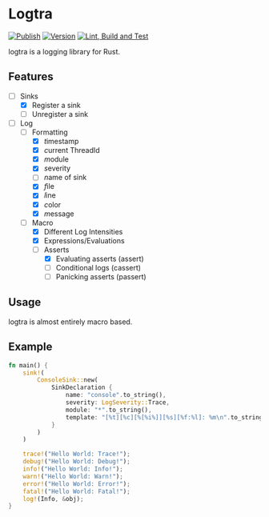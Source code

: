 # Logtra

[![Publish](https://github.com/Homuncoli/logtra/actions/workflows/publish.yml/badge.svg?branch=master)](https://github.com/Homuncoli/logtra/actions/workflows/publish.yml)
[![Version](https://github.com/Homuncoli/logtra/actions/workflows/version.yml/badge.svg?branch=master)](https://github.com/Homuncoli/logtra/actions/workflows/version.yml)
[![Lint, Build and Test](https://github.com/Homuncoli/logtra/actions/workflows/build-test.yml/badge.svg?branch=master)](https://github.com/Homuncoli/logtra/actions/workflows/build-test.yml)

logtra is a logging library for Rust.

## Features
- [ ] Sinks
    - [x] Register a sink
    - [ ] Unregister a sink
- [ ] Log
  - [ ] Formatting
    - [x] *t*imestamp
    - [x] *c*urrent ThreadId
    - [x] *m*odule
    - [x] *s*everity
    - [ ] *n*ame of sink 
    - [x] *f*ile
    - [x] *l*ine 
    - [x] *c*olor
    - [x] *m*essage 
  - [ ] Macro
    - [x] Different Log Intensities
    - [x] Expressions/Evaluations
    - [ ] Asserts
      - [x] Evaluating asserts (assert) 
      - [ ] Conditional logs (cassert)
      - [ ] Panicking asserts (passert)

## Usage
logtra is almost entirely macro based.

## Example
```rust
fn main() {
    sink!(
        ConsoleSink::new(
            SinkDeclaration {
                name: "console".to_string(),
                severity: LogSeverity::Trace,
                module: "*".to_string(),
                template: "[%t][%c][%[%i%]][%s][%f:%l]: %m\n".to_string(),
            }
        )
    )

    trace!("Hello World: Trace!");
    debug!("Hello World: Debug!");
    info!("Hello World: Info!");
    warn!("Hello World: Warn!");
    error!("Hello World: Error!");
    fatal!("Hello World: Fatal!");
    log!(Info, &obj);
}
```